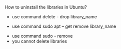 How to uninstall the libraries in Ubuntu?
* use command delete - drop library_name
+ use command sudo apt – get remove library_name
* use command sudo - remove
* you cannot delete libraries

